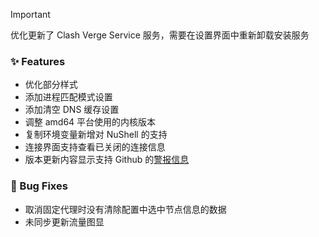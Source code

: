 > [!Important]
>
> 优化更新了 Clash Verge Service 服务，需要在设置界面中重新卸载安装服务

### ✨ Features

- 优化部分样式
- 添加进程匹配模式设置
- 添加清空 DNS 缓存设置
- 调整 amd64 平台使用的内核版本
- 复制环境变量新增对 NuShell 的支持
- 连接界面支持查看已关闭的连接信息
- 版本更新内容显示支持 Github 的[警报信息](https://docs.github.com/zh/contributing/style-guide-and-content-model/style-guide#alerts)

### 🐛 Bug Fixes

- 取消固定代理时没有清除配置中选中节点信息的数据
- 未同步更新流量图显
